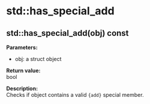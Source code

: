 # std::has_special_add
## std::has_special_add(obj) const

**Parameters:**
* obj: a struct object

**Return value:**  
bool

**Description:**  
Checks if object contains a valid `{add}` special member.
